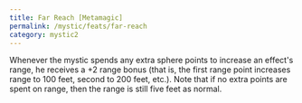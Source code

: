 ```yaml
---
title: Far Reach [Metamagic]
permalink: /mystic/feats/far-reach
category: mystic2
---
```

Whenever the mystic spends any extra sphere points to increase an
effect's range, he receives a +2 range bonus (that is, the first range
point increases range to 100 feet, second to 200 feet, etc.). Note that
if no extra points are spent on range, then the range is still five feet
as normal.

